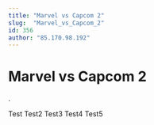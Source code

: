 ```yaml
---
title: "Marvel vs Capcom 2"
slug:  "Marvel_vs_Capcom_2"
id: 356
author: "85.170.98.192"
---
```


# Marvel vs Capcom 2

.

Test Test2 Test3 Test4 Test5
